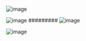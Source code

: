 ![image](https://github.com/Lincoln-dac/kube-linux/blob/master/pic/10dfa9ec8a1363275bbc06295e9092e508fac704.png)

![image](https://github.com/Lincoln-dac/kube-linux/blob/master/pic/79da7093ed998a99d9abe91e610b74e7.webp)
#########
![image](https://github.com/Lincoln-dac/kube-linux/blob/master/pic/70a5bc1ddc9e3579a2fcb8a5d44118b4.webp)

![image](https://github.com/Lincoln-dac/kube-linux/blob/master/pic/a0f558fbf9105817744ee2c44230c62c.webp)
